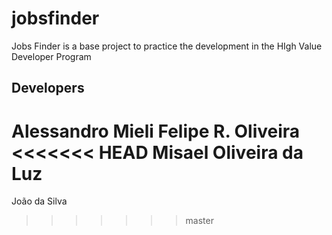 # jobsfinder
Jobs Finder is a base project to practice the development in the HIgh Value Developer Program

## Developers
Alessandro Mieli
Felipe R. Oliveira
<<<<<<< HEAD
Misael Oliveira da Luz
=======
João da Silva
>>>>>>> master

